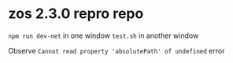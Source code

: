 # zos 2.3.0 repro repo


`npm run dev-net` in one window
`test.sh` in another window

Observe `Cannot read property 'absolutePath' of undefined` error
